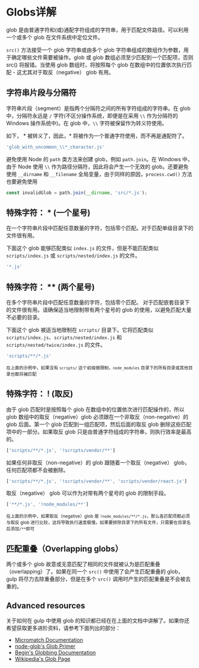 <!-- front-matter
id: explaining-globs
title: Globs详解
hide_title: true
sidebar_label: Globs详解
-->

# Globs详解

glob 是由普通字符和(或)通配字符组成的字符串，用于匹配文件路径。可以利用一个或多个 glob 在文件系统中定位文件。

`src()` 方法接受一个 glob 字符串或由多个 glob 字符串组成的数组作为参数，用于确定哪些文件需要被操作。glob 或 glob 数组必须至少匹配到一个匹配项，否则 src() 将报错。当使用 glob 数组时，将按照每个 glob 在数组中的位置依次执行匹配 - 这尤其对于取反（negative） glob 有用。

## 字符串片段与分隔符

字符串片段（segment）是指两个分隔符之间的所有字符组成的字符串。在 glob 中，分隔符永远是 `/` 字符(不区分操作系统，即便是在采用 `\\` 作为分隔符的 Windows 操作系统中)。在 glob 中，`\\` 字符被保留作为转义符使用。

如下， * 被转义了，因此，* 将被作为一个普通字符使用，而不再是通配符了。
```js
'glob_with_uncommon_\\*_character.js'
```

避免使用 Node 的 `path` 类方法来创建 glob，例如 `path.join`。在 Windows 中，由于 Node 使用 `\\` 作为路径分隔符，因此将会产生一个无效的 glob。还要避免使用 `__dirname` 和 `__filename` 全局变量，由于同样的原因，`process.cwd()` 方法也要避免使用

```js
const invalidGlob = path.join(__dirname, 'src/*.js');
```
<!-- ads -->

## 特殊字符： * (一个星号)

在一个字符串片段中匹配任意数量的字符，包括零个匹配。对于匹配单级目录下的文件很有用。

下面这个 glob 能够匹配类似 `index.js` 的文件，但是不能匹配类似 `scripts/index.js` 或 `scripts/nested/index.js` 的文件。
```js
'*.js'
```

## 特殊字符： ** (两个星号)

在多个字符串片段中匹配任意数量的字符，包括零个匹配。 对于匹配嵌套目录下的文件很有用。请确保适当地限制带有两个星号的 glob 的使用，以避免匹配大量不必要的目录。

下面这个 glob 被适当地限制在 `scripts/` 目录下。它将匹配类似 `scripts/index.js`、`scripts/nested/index.js` 和 `scripts/nested/twice/index.js` 的文件。

```js
'scripts/**/*.js'
```

<small>在上面的示例中，如果没有 `scripts/` 这个前缀做限制，`node_modules` 目录下的所有目录或其他目录也都将被匹配</small>

## 特殊字符： ! (取反)

由于 glob 匹配时是按照每个 glob 在数组中的位置依次进行匹配操作的，所以 glob 数组中的取反（negative）glob 必须跟在一个非取反（non-negative）的 glob 后面。第一个 glob 匹配到一组匹配项，然后后面的取反 glob 删除这些匹配项中的一部分。如果取反 glob 只是由普通字符组成的字符串，则执行效率是最高的。

```js
['scripts/**/*.js', '!scripts/vendor/**']
```

如果任何非取反（non-negative）的 glob 跟随着一个取反（negative） glob，任何匹配项都不会被删除。

```js
['scripts/**/*.js', '!scripts/vendor/**', 'scripts/vendor/react.js']
```

取反（negative） glob 可以作为对带有两个星号的 glob 的限制手段。

```js
['**/*.js', '!node_modules/**']
```

<small>在上面的示例中，如果取反（negative）glob 是 `!node_modules/**/*.js`，那么各匹配项都必须与取反 glob 进行比较，这将导致执行速度极慢。如果要排除目录下的所有文件，只需要在目录名后添加`/**`即可</small>
<!-- ads -->

<span id="overlapping-globs"></span>
## 匹配重叠（Overlapping globs）

两个或多个 glob 故意或无意匹配了相同的文件就被认为是匹配重叠（overlapping）了。如果在同一个 `src()` 中使用了会产生匹配重叠的 glob，gulp 将尽力去除重叠部分，但是在多个 `src()` 调用时产生的匹配重叠是不会被去重的。

## Advanced resources

关于如何在 gulp 中使用 glob 的知识都已经在在上面的文档中讲解了。如果你还希望获取更多进阶资料，请参考下面列出的部分：

* [Micromatch Documentation][micromatch-docs]
* [node-glob's Glob Primer][glob-primer-docs]
* [Begin's Globbing Documentation][begin-globbing-docs]
* [Wikipedia's Glob Page][wikipedia-glob]

[micromatch-docs]: https://github.com/micromatch/micromatch
[glob-primer-docs]: https://github.com/isaacs/node-glob#glob-primer
[begin-globbing-docs]: https://github.com/begin/globbing#what-is-globbing
[wikipedia-glob]: https://en.wikipedia.org/wiki/Glob_(programming)
